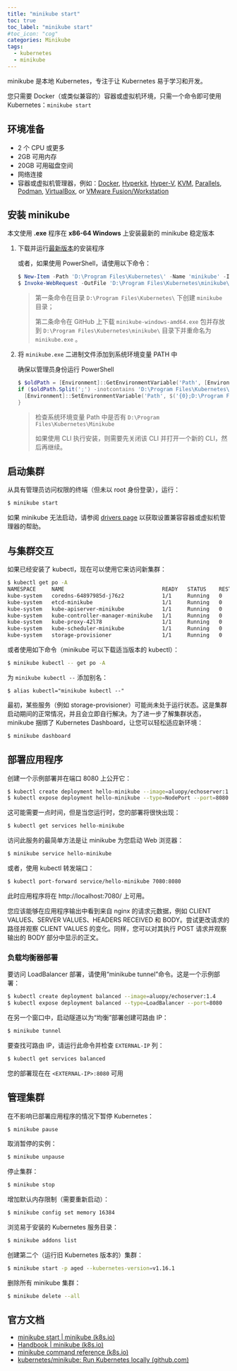 ```yaml
---
title: "minikube start"
toc: true
toc_label: "minikube start"
#toc_icon: "cog"
categories: Minikube
tags:
  - kubernetes
  - minikube
---
```


minikube 是本地 Kubernetes，专注于让 Kubernetes 易于学习和开发。

您只需要 Docker（或类似兼容的）容器或虚拟机环境，只需一个命令即可使用 Kubernetes：`minikube start`

## 环境准备

- 2 个 CPU 或更多
- 2GB 可用内存
- 20GB 可用磁盘空间
- 网络连接
- 容器或虚拟机管理器，例如：[Docker](https://minikube.sigs.k8s.io/docs/drivers/docker/), [Hyperkit](https://minikube.sigs.k8s.io/docs/drivers/hyperkit/), [Hyper-V](https://minikube.sigs.k8s.io/docs/drivers/hyperv/), [KVM](https://minikube.sigs.k8s.io/docs/drivers/kvm2/), [Parallels](https://minikube.sigs.k8s.io/docs/drivers/parallels/), [Podman](https://minikube.sigs.k8s.io/docs/drivers/podman/), [VirtualBox](https://minikube.sigs.k8s.io/docs/drivers/virtualbox/), or [VMware Fusion/Workstation](https://minikube.sigs.k8s.io/docs/drivers/vmware/)

## 安装 minikube

本文使用 **.exe** 程序在 **x86-64 Windows** 上安装最新的 minikube 稳定版本

1. 下载并运行[最新版本](https://storage.googleapis.com/minikube/releases/latest/minikube-installer.exe)的安装程序

   或者，如果使用 PowerShell，请使用以下命令：

   ```powershell
   $ New-Item -Path 'D:\Program Files\Kubernetes\' -Name 'minikube' -ItemType Directory -Force
   $ Invoke-WebRequest -OutFile 'D:\Program Files\Kubernetes\minikube\minikube.exe' -Uri 'https://github.com/kubernetes/minikube/releases/latest/download/minikube-windows-amd64.exe' -UseBasicParsing
   ```

   > 第一条命令在目录 `D:\Program Files\Kubernetes\` 下创建 `minikube` 目录；
   >
   > 第二条命令在 GitHub 上下载 `minikube-windows-amd64.exe` 包并存放到 `D:\Program Files\Kubernetes\minikube\` 目录下并重命名为 `minikube.exe` 。

2. 将 `minikube.exe` 二进制文件添加到系统环境变量 PATH 中

   确保以管理员身份运行 PowerShell

   ```powershell
   $ $oldPath = [Environment]::GetEnvironmentVariable('Path', [EnvironmentVariableTarget]::Machine)
   if ($oldPath.Split(';') -inotcontains 'D:\Program Files\Kubernetes\minikube'){ `
     [Environment]::SetEnvironmentVariable('Path', $('{0};D:\Program Files\Kubernetes\minikube' -f $oldPath), [EnvironmentVariableTarget]::Machine) `
   }
   ```

   > 检查系统环境变量 Path 中是否有 `D:\Program Files\Kubernetes\Minikube`
   >
   > 如果使用 CLI 执行安装，则需要先关闭该 CLI 并打开一个新的 CLI，然后再继续。

## 启动集群

从具有管理员访问权限的终端（但未以 root 身份登录），运行：

```bash
$ minikube start
```

如果 minikube 无法启动，请参阅 [drivers page](https://minikube.sigs.k8s.io/docs/drivers/) 以获取设置兼容容器或虚拟机管理器的帮助。

## 与集群交互

如果已经安装了 kubectl，现在可以使用它来访问新集群：

```bash
$ kubectl get po -A
NAMESPACE     NAME                               READY   STATUS    RESTARTS      AGE
kube-system   coredns-64897985d-j76z2            1/1     Running   0             77s
kube-system   etcd-minikube                      1/1     Running   0             77s
kube-system   kube-apiserver-minikube            1/1     Running   0             77s
kube-system   kube-controller-manager-minikube   1/1     Running   0             77s
kube-system   kube-proxy-42l78                   1/1     Running   0             77s
kube-system   kube-scheduler-minikube            1/1     Running   0             77s
kube-system   storage-provisioner                1/1     Running   0             77s
```

或者使用如下命令（minikube 可以下载适当版本的 kubectl）：

```bash
$ minikube kubectl -- get po -A
```

为 `minikube kubectl --` 添加别名：

```shell
$ alias kubectl="minikube kubectl --"
```

最初，某些服务（例如 storage-provisioner）可能尚未处于运行状态。这是集群启动期间的正常情况，并且会立即自行解决。为了进一步了解集群状态，minikube 捆绑了 Kubernetes Dashboard，让您可以轻松适应新环境：

```bash
$ minikube dashboard
```

## 部署应用程序

创建一个示例部署并在端口 8080 上公开它：

```bash
$ kubectl create deployment hello-minikube --image=aluopy/echoserver:1.4
$ kubectl expose deployment hello-minikube --type=NodePort --port=8080
```

这可能需要一点时间，但是当您运行时，您的部署将很快出现：

```bash
$ kubectl get services hello-minikube
```

访问此服务的最简单方法是让 minikube 为您启动 Web 浏览器：

```bash
$ minikube service hello-minikube
```

或者，使用 kubectl 转发端口：

```bash
$ kubectl port-forward service/hello-minikube 7080:8080
```

此时应用程序将在 http://localhost:7080/ 上可用。

您应该能够在应用程序输出中看到来自 nginx 的请求元数据，例如 CLIENT VALUES、SERVER VALUES、HEADERS RECEIVED 和 BODY。尝试更改请求的路径并观察 CLIENT VALUES 的变化。同样，您可以对其执行 POST 请求并观察输出的 BODY 部分中显示的正文。

### 负载均衡器部署

要访问 LoadBalancer 部署，请使用“minikube tunnel”命令。这是一个示例部署：

```bash
$ kubectl create deployment balanced --image=aluopy/echoserver:1.4  
$ kubectl expose deployment balanced --type=LoadBalancer --port=8080
```

在另一个窗口中，启动隧道以为“均衡”部署创建可路由 IP：

```bash
$ minikube tunnel
```

要查找可路由 IP，请运行此命令并检查 `EXTERNAL-IP` 列：

```bash
$ kubectl get services balanced
```

您的部署现在在 `<EXTERNAL-IP>:8080` 可用

## 管理集群

在不影响已部署应用程序的情况下暂停 Kubernetes：

```bash
$ minikube pause
```

取消暂停的实例：

```bash
$ minikube unpause
```

停止集群：

```bash
$ minikube stop
```

增加默认内存限制（需要重新启动）：

```bash
$ minikube config set memory 16384
```

浏览易于安装的 Kubernetes 服务目录：

```bash
$ minikube addons list
```

创建第二个（运行旧 Kubernetes 版本的）集群：

```bash
$ minikube start -p aged --kubernetes-version=v1.16.1
```

删除所有 minikube 集群：

```bash
$ minikube delete --all
```

## 官方文档

- [minikube start \| minikube (k8s.io)](https://minikube.sigs.k8s.io/docs/start/)
- [Handbook \| minikube (k8s.io)](https://minikube.sigs.k8s.io/docs/handbook/)
- [minikube command reference (k8s.io)](https://minikube.sigs.k8s.io/docs/commands/)
- [kubernetes/minikube: Run Kubernetes locally (github.com)](https://github.com/kubernetes/minikube)

